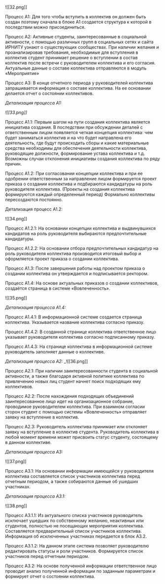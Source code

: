 ![[32.png]]

Процесс А1:
Для того чтобы вступить в коллектив он должен быть создан поэтому сначала в блоке А1 создается структура к которой в последствии можно присоединиться.

Процесс А2:
Активные студенты, заинтересованные в социальной активности, с помощью различных групп в социальных сетях и сайта ИРНИТУ узнают о существующих сообществах. При наличии желания и проанализировав требования, необходимые для вступления в коллектив студент принимает решение о вступлении в состав коллектив после встречи с руководителем коллектива и его согласия.
Актуальные данные о составе коллектива отправляются в модуль «Мероприятие»

Процесс А3:
В конце отчетного периода у руководителей коллектива запрашивается информация о составе коллектива. На ее основании делается отчет о состоянии коллективов.

_Детализация процесса А1:_

_![[33.png]]_

Процесс А1.1:
Первым шагом на пути создания коллектива является инициатива создания. В последствии при обсуждении деталей с ответственным лицом появляется четкая концепция коллектива: чем будет заниматься коллектив и на что будет направлена его деятельность, где будут происходить сборы и какие материальные средства необходимы для обеспечения деятельности коллектива, руководящие должности, формирование устава коллектива и т.д.
Возможны случаи отклонения инициативы создания коллектива по ряду причин.

Процесс А1.2:
При согласовании концепции коллектива и при ее одобрении ответственным за направление лицом формируется проект приказа о создании коллектива и подбираются кандидатуры на роль руководителя коллектива. (Проекты на создания коллектива формируются каждый определенный период) Формально коллективы пересоздаются постоянно.

Детализация процесс А1.2:

![[34.png]]

Процесс А1.2.1:
На основании концепции коллектива и выдвинувшихся кандидатов на роль руководителя выбираются предпочтительные кандидатуры.

Процесс А1.2.2:
На основании отбора предпочтительных кандидатур на роль руководителя коллектива производится итоговый выбор и оформляется проект приказа о создании коллектива.

Процесс A1.3:
После завершения работы над проектом приказа о создании коллектива он утверждается и подписывается ректором.

Процесс A1.4:
На основе актуальных приказов о создании коллективов, создаётся страница в системе «Вовлеченность».

![[35.png]]

_Детализация процесса A1.4:_

Процесс А1.4.1:
В информационной системе создается страница коллектива. Указывается название коллектива согласно приказу.

Процесс А1.4.2:
В созданной странице коллектива ответственное лицо указывает руководителя коллектива согласно подписанному приказу.

Процесс А1.4.3:
На странице коллектива в информационной системе руководитель заполняет данные о коллективе.

_Детализация процесса А2:_
_![[36.png]]

Процесс А2.1:
При наличии заинтересованности студента в социальной активности, а также благодаря активной политике коллектива по привлечению новых лиц студент начнет поиск подходящих ему коллективов.

Процесс А2.2:
После нахождения подходящих объединений заинтересованное лицо идет на организационное собрание, проводимое руководителем коллектива. При взаимном согласии сторон студент с помощью системы «Вовлеченность» отправляет заявку на вступление в коллектив.

Процесс А2.3:
Руководитель коллектива принимает или отклоняет заявку на вступление в коллектив студента. Руководитель коллектива в любой момент времени может присвоить статус студенту, состоящему в данном коллективе.

  

_Детализация процесса А3:_

![[37.png]]

Процесс А3.1:
На основании информации имеющейся у руководителя коллектива составляется список участников коллектива перед отчетным периодом, а также собираются данные об ушедших участниках.

_Детализация процесса А3.1:_

![[38.png]]

Процесс А3.1.1:
Из актуального списка участников руководитель исключает ушедших по собственному желанию, неактивных или студентов, полностью не посещающих мероприятия коллектива. Составляется предварительный список участников коллектива.
Информация об исключенных участниках передается в блок А3.2.

Процесс А3.1.2:
На данном этапе система позволяет руководителю редактировать статусы и роли участников. Формируется список участников перед отчетным периодом.

Процесс А3.2:
На основе полученной информации ответственное лицо проводит анализ полученной информации по заданным параметрам и формирует отчет о состоянии коллектива.